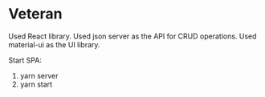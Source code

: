 # Veteran
Used React library.
Used json server as the API for CRUD operations.
Used material-ui as the UI library.

Start SPA:

1.   yarn server
2.   yarn start
